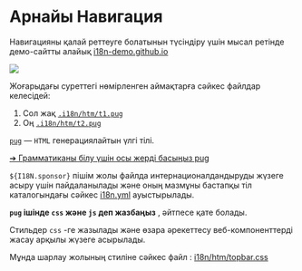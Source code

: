 # Арнайы Навигация

Навигацияны қалай реттеуге болатынын түсіндіру үшін мысал ретінде демо-сайтты алайық [i18n-demo.github.io](//i18n-demo.github.io)

![](https://p.3ti.site/1731036697.avif)

Жоғарыдағы суреттегі нөмірленген аймақтарға сәйкес файлдар келесідей:

1. Сол жақ [`.i18n/htm/t1.pug`](https://github.com/i18n-site/demo.i18n.site/blob/main/.i18n/htm/t1.pug)
2. Оң [`.i18n/htm/t2.pug`](https://github.com/i18n-site/demo.i18n.site/blob/main/.i18n/htm/t2.pug)

[`pug`](https://pugjs.org) — `HTML` генерациялайтын үлгі тілі.

[➔ Грамматиканы білу үшін осы жерді басыңыз pug](https://pugjs.org)

`${I18N.sponsor}` пішім жолы файлда интернационалдандыруды жүзеге асыру үшін пайдаланылады және оның мазмұны бастапқы тіл каталогындағы сәйкес [i18n.yml](https://github.com/i18n-site/demo.i18n.site/blob/main/en/i18n.yml) ауыстырылады.

**`pug` ішінде `css` және `js` деп жазбаңыз** , әйтпесе қате болады.

Стильдер `css` -ге жазылады және өзара әрекеттесу веб-компоненттерді жасау арқылы жүзеге асырылады.

Мұнда шарлау жолының стиліне сәйкес файл : [i18n/htm/topbar.css](https://github.com/i18n-site/demo.i18n.site/blob/main/.i18n/htm/topbar.css)